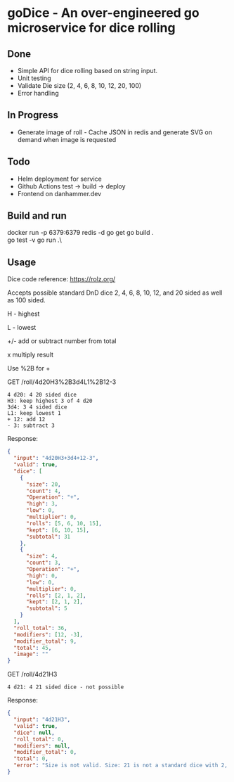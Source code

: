 # goDice - An over-engineered go microservice for dice rolling

## Done

- Simple API for dice rolling based on string input.
- Unit testing
- Validate Die size (2, 4, 6, 8, 10, 12, 20, 100)
- Error handling

## In Progress

- Generate image of roll - Cache JSON in redis and generate SVG on demand when image is requested

## Todo

- Helm deployment for service
- Github Actions test -> build -> deploy
- Frontend on danhammer.dev

## Build and run

docker run -p 6379:6379 redis -d
go get
go build .\
go test -v
go run .\

## Usage

Dice code reference: https://rolz.org/

Accepts possible standard DnD dice 2, 4, 6, 8, 10, 12, and 20 sided as well as 100 sided.

H - highest

L - lowest

+/- add or subtract number from total

x multiply result

Use %2B for +

GET /roll/4d20H3%2B3d4L1%2B12-3

    4 d20: 4 20 sided dice
    H3: keep highest 3 of 4 d20
    3d4: 3 4 sided dice
    L1: keep lowest 1
    + 12: add 12
    - 3: subtract 3

Response:

```json
{
  "input": "4d20H3+3d4+12-3",
  "valid": true,
  "dice": [
    {
      "size": 20,
      "count": 4,
      "Operation": "+",
      "high": 3,
      "low": 0,
      "multiplier": 0,
      "rolls": [5, 6, 10, 15],
      "kept": [6, 10, 15],
      "subtotal": 31
    },
    {
      "size": 4,
      "count": 3,
      "Operation": "+",
      "high": 0,
      "low": 0,
      "multiplier": 0,
      "rolls": [2, 1, 2],
      "kept": [2, 1, 2],
      "subtotal": 5
    }
  ],
  "roll_total": 36,
  "modifiers": [12, -3],
  "modifier_total": 9,
  "total": 45,
  "image": ""
}
```

GET /roll/4d21H3

    4 d21: 4 21 sided dice - not possible

Response:

```json
{
  "input": "4d21H3",
  "valid": true,
  "dice": null,
  "roll_total": 0,
  "modifiers": null,
  "modifier_total": 0,
  "total": 0,
  "error": "Size is not valid. Size: 21 is not a standard dice with 2, 4, 6, 8, 10, 12, 20, or 100 sides"
}
```
